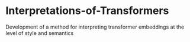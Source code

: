 # Interpretations-of-Transformers
Development of a method for interpreting transformer embeddings at the level of style and semantics
